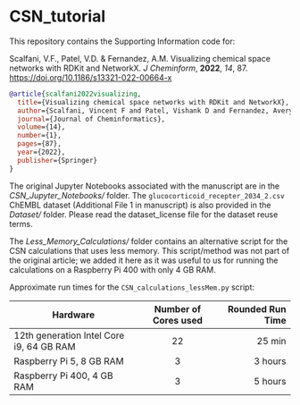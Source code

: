 # CSN_tutorial

This repository contains the Supporting Information code for:

Scalfani, V.F., Patel, V.D. & Fernandez, A.M. Visualizing chemical space networks with RDKit and NetworkX.
*J Cheminform*, **2022**, *14*, 87. https://doi.org/10.1186/s13321-022-00664-x

```bibtex
@article{scalfani2022visualizing,
  title={Visualizing chemical space networks with RDKit and NetworkX},
  author={Scalfani, Vincent F and Patel, Vishank D and Fernandez, Avery M},
  journal={Journal of Cheminformatics},
  volume={14},
  number={1},
  pages={87},
  year={2022},
  publisher={Springer}
}
```

The original Jupyter Notebooks associated with the manuscript are in the *CSN_Jupyter_Notebooks/* folder. The `glucocorticoid_recepter_2034_2.csv` ChEMBL dataset (Additional File 1 in manuscript) is also provided in the *Dataset/* folder. Please read the dataset_license file for the dataset reuse terms.

The *Less_Memory_Calculations/* folder contains an alternative script for the CSN calculations that uses less memory.
This script/method was not part of the original article; we added it here as it was useful to us for running the
calculations on a Raspberry Pi 400 with only 4 GB RAM.

Approximate run times for the `CSN_calculations_lessMem.py` script:

| Hardware                                    | Number of Cores used | Rounded Run Time |
|---------------------------------------------|:--------------------:|-----------------:|
| 12th generation Intel Core i9, 64 GB RAM    | 22                   |    25 min        |
| Raspberry Pi 5, 8 GB RAM                    | 3                    |    3 hours       |
| Raspberry Pi 400, 4 GB RAM                  | 3                    |    5 hours       |


